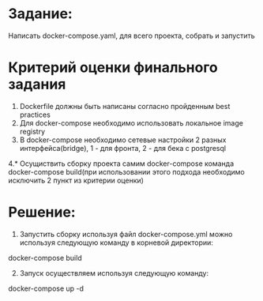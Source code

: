 Задание:
========

Написать docker-compose.yaml, для всего проекта, собрать и запустить

# Критерий оценки финального задания
1. Dockerfile должны быть написаны согласно пройденным best practices
2. Для docker-compose необходимо использовать локальное image registry
3. В docker-compose необходимо сетевые настройки 2 разных интерфейса(bridge), 1 - для фронта, 2 - для бека с postgresql

4.* Осущиствить сборку проекта самим docker-compose команда docker-compose build(при использовании этого подхода необходимо исключить 2 пункт из критерии оценки)

Решение:
========

1) Запустить сборку используя файл docker-compose.yml можно используя следующую команду в корневой директории:


docker-compose build


2) Запуск осуществляем используя следующую команду:


docker-compose up -d 

